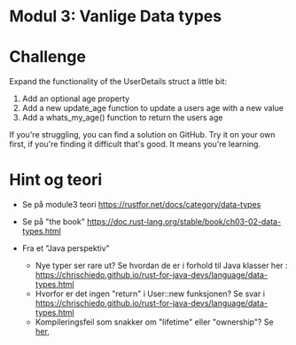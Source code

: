 
# Modul 3: Vanlige Data types


# Challenge
Expand the functionality of the UserDetails struct a little bit:

1. Add an optional age property
2. Add a new update_age function to update a users age with a new value
3. Add a whats_my_age() function to return the users age

If you're struggling, you can find a solution on GitHub. Try it on your own first, if you're finding it difficult that's good. It means you're learning.


# Hint og teori
* Se på module3 teori https://rustfor.net/docs/category/data-types
* Se på "the book" https://doc.rust-lang.org/stable/book/ch03-02-data-types.html

* Fra et "Java perspektiv"
  * Nye typer ser rare ut? Se hvordan de er i forhold til Java klasser her : https://chrischiedo.github.io/rust-for-java-devs/language/data-types.html
  * Hvorfor er det ingen "return" i User::new funksjonen? Se svar i [https://chrischiedo.github.io/rust-for-java-devs/language/data-types.html ](https://chrischiedo.github.io/rust-for-java-devs/language/functions.html)
  * Kompileringsfeil som snakker om "lifetime" eller "ownership"? Se [her](https://chrischiedo.github.io/rust-for-java-devs/memory-management/index.html), 
